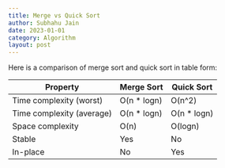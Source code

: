 ```yaml
---
title: Merge vs Quick Sort
author: Subhahu Jain
date: 2023-01-01
category: Algorithm
layout: post
---
```


Here is a comparison of merge sort and quick sort in table form:

| Property | Merge Sort | Quick Sort |
| --- | --- | --- |
| Time complexity (worst) | O(n * logn) | O(n^2) |
| Time complexity (average) | O(n * logn) | O(n * logn) |
| Space complexity | O(n) | O(logn) |
| Stable | Yes | No |
| In-place | No | Yes |